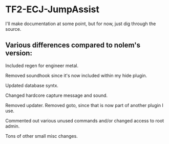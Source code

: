# TF2-ECJ-JumpAssist
I'll make documentation at some point, but for now, just dig through the source.

## Various differences compared to nolem's version:

Included regen for engineer metal.

Removed soundhook since it's now included within my hide plugin.

Updated database syntx.

Changed hardcore capture message and sound.

Removed updater.
Removed goto, since that is now part of another plugin I use.

Commented out various unused commands and/or changed access to root admin.

Tons of other small misc changes.
